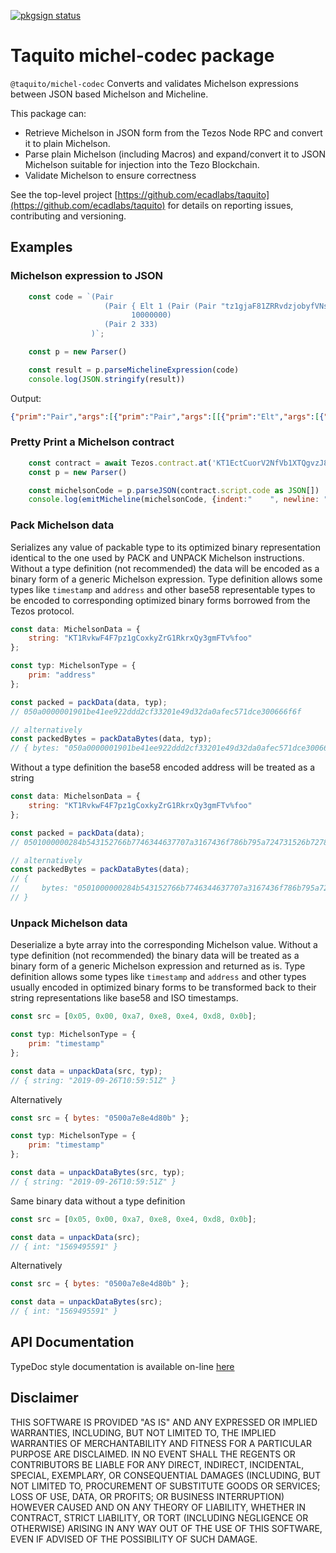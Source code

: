 [![pkgsign status](https://us-central1-pkgsign.cloudfunctions.net/pkgsign-badge?name=@taquito/michelson-encoder&expectedIdentity=%40jevonearth)](https://github.com/RedpointGames/pkgsign)

# Taquito michel-codec package

`@taquito/michel-codec` Converts and validates Michelson expressions between JSON based Michelson and Micheline.

This package can:

* Retrieve Michelson in JSON form from the Tezos Node RPC and convert it to plain Michelson. 
* Parse plain Michelson (including Macros) and expand/convert it to JSON Michelson suitable for injection into the Tezo Blockchain.
* Validate Michelson to ensure correctness

See the top-level project [https://github.com/ecadlabs/taquito](https://github.com/ecadlabs/taquito) for details on reporting issues, contributing and versioning.
## Examples

### Michelson expression to JSON

```js
    const code = `(Pair 
                     (Pair { Elt 1 (Pair (Pair "tz1gjaF81ZRRvdzjobyfVNsAeSC6PScjfQwN" "tz1KqTpEZ7Yob7QbPE4Hy4Wo8fHG8LhKxZSx") 0x0501000000026869)}
                           10000000)
                     (Pair 2 333)
                  )`;

    const p = new Parser()

    const result = p.parseMichelineExpression(code)
    console.log(JSON.stringify(result))
```

Output:

```json
{"prim":"Pair","args":[{"prim":"Pair","args":[[{"prim":"Elt","args":[{"int":"1"},{"prim":"Pair","args":[{"prim":"Pair","args":[{"string":"tz1gjaF81ZRRvdzjobyfVNsAeSC6PScjfQwN"},{"string":"tz1KqTpEZ7Yob7QbPE4Hy4Wo8fHG8LhKxZSx"}]},{"bytes":"0501000000026869"}]}]}],{"int":"10000000"}]},{"prim":"Pair","args":[{"int":"2"},{"int":"333"}]}]}
```

### Pretty Print a Michelson contract 

```js
    const contract = await Tezos.contract.at('KT1EctCuorV2NfVb1XTQgvzJ88MQtWP8cMMv')
    const p = new Parser()

    const michelsonCode = p.parseJSON(contract.script.code as JSON[])
    console.log(emitMicheline(michelsonCode, {indent:"    ", newline: "\n",}))
```

### Pack Michelson data

Serializes any value of packable type to its optimized binary representation identical to the one used by PACK and UNPACK Michelson instructions.
Without a type definition (not recommended) the data will be encoded as a binary form of a generic Michelson expression.
Type definition allows some types like `timestamp` and `address` and other base58 representable types to be encoded to corresponding optimized binary forms borrowed from the Tezos protocol.

```js
const data: MichelsonData = {
    string: "KT1RvkwF4F7pz1gCoxkyZrG1RkrxQy3gmFTv%foo"
};

const typ: MichelsonType = {
    prim: "address"
};

const packed = packData(data, typ);
// 050a0000001901be41ee922ddd2cf33201e49d32da0afec571dce300666f6f

// alternatively
const packedBytes = packDataBytes(data, typ);
// { bytes: "050a0000001901be41ee922ddd2cf33201e49d32da0afec571dce300666f6f" }
```

Without a type definition the base58 encoded address will be treated as a string
```js
const data: MichelsonData = {
    string: "KT1RvkwF4F7pz1gCoxkyZrG1RkrxQy3gmFTv%foo"
};

const packed = packData(data);
// 0501000000284b543152766b7746344637707a3167436f786b795a724731526b7278517933676d46547625666f6f

// alternatively
const packedBytes = packDataBytes(data);
// {
//     bytes: "0501000000284b543152766b7746344637707a3167436f786b795a724731526b7278517933676d46547625666f6f" 
// }
```

### Unpack Michelson data

Deserialize a byte array into the corresponding Michelson value.
Without a type definition (not recommended) the binary data will be treated as a binary form of a generic Michelson expression and returned as is.
Type definition allows some types like `timestamp` and `address` and other types usually encoded in optimized binary forms to be transformed back to their string representations like base58 and ISO timestamps.

```js
const src = [0x05, 0x00, 0xa7, 0xe8, 0xe4, 0xd8, 0x0b];

const typ: MichelsonType = {
    prim: "timestamp"
};

const data = unpackData(src, typ);
// { string: "2019-09-26T10:59:51Z" }
```

Alternatively
```js
const src = { bytes: "0500a7e8e4d80b" };

const typ: MichelsonType = {
    prim: "timestamp"
};

const data = unpackDataBytes(src, typ);
// { string: "2019-09-26T10:59:51Z" }
```

Same binary data without a type definition
```js
const src = [0x05, 0x00, 0xa7, 0xe8, 0xe4, 0xd8, 0x0b];

const data = unpackData(src);
// { int: "1569495591" }
```

Alternatively
```js
const src = { bytes: "0500a7e8e4d80b" };

const data = unpackDataBytes(src);
// { int: "1569495591" }
```

## API Documentation

TypeDoc style documentation is available on-line [here](https://tezostaquito.io/typedoc/modules/_taquito_michel_codec.html)

## Disclaimer

THIS SOFTWARE IS PROVIDED "AS IS" AND ANY EXPRESSED OR IMPLIED WARRANTIES, INCLUDING, BUT NOT LIMITED TO, THE IMPLIED WARRANTIES OF MERCHANTABILITY AND FITNESS FOR A PARTICULAR PURPOSE ARE DISCLAIMED. IN NO EVENT SHALL THE REGENTS OR CONTRIBUTORS BE LIABLE FOR ANY DIRECT, INDIRECT, INCIDENTAL, SPECIAL, EXEMPLARY, OR CONSEQUENTIAL DAMAGES (INCLUDING, BUT NOT LIMITED TO, PROCUREMENT OF SUBSTITUTE GOODS OR SERVICES; LOSS OF USE, DATA, OR PROFITS; OR BUSINESS INTERRUPTION) HOWEVER CAUSED AND ON ANY THEORY OF LIABILITY, WHETHER IN CONTRACT, STRICT LIABILITY, OR TORT (INCLUDING NEGLIGENCE OR OTHERWISE) ARISING IN ANY WAY OUT OF THE USE OF THIS SOFTWARE, EVEN IF ADVISED OF THE POSSIBILITY OF SUCH DAMAGE.


